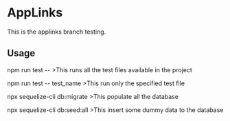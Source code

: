 # AppLinks
This is the applinks branch testing.


## Usage 
npm run test -- >This runs all the test files available in the project

npm run test -- test_name >This run only the specified test file

npx sequelize-cli db:migrate >This populate all the database

npx sequelize-cli db:seed:all >This insert some dummy data to the database